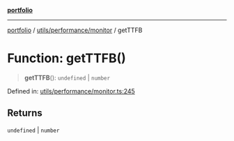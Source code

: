 [**portfolio**](../../../../README.md)

***

[portfolio](../../../../modules.md) / [utils/performance/monitor](../README.md) / getTTFB

# Function: getTTFB()

> **getTTFB**(): `undefined` \| `number`

Defined in: [utils/performance/monitor.ts:245](https://github.com/tnorlund/Portfolio/blob/cee1036b33888902ff9c147d280194e6b328c980/portfolio/utils/performance/monitor.ts#L245)

## Returns

`undefined` \| `number`
